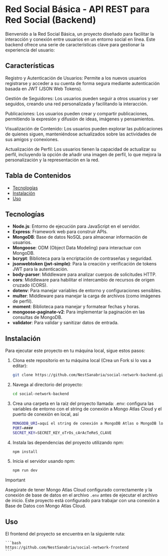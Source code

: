 # Red Social Básica - API REST para Red Social (Backend)

Bienvenido a la Red Social Básica, un proyecto diseñado para facilitar la interacción y conexión entre usuarios en un entorno social en línea. Este backend ofrece una serie de características clave para gestionar la experiencia del usuario:

## Características

Registro y Autenticación de Usuarios: Permite a los nuevos usuarios registrarse y acceder a su cuenta de forma segura mediante autenticación basada en JWT (JSON Web Tokens).

Gestión de Seguidores: Los usuarios pueden seguir a otros usuarios y ser seguidos, creando una red personalizada y facilitando la interacción.

Publicaciones: Los usuarios pueden crear y compartir publicaciones, permitiendo la expresión y difusión de ideas, imágenes y pensamientos.

Visualización de Contenido: Los usuarios pueden explorar las publicaciones de quienes siguen, manteniéndose actualizados sobre las actividades de sus amigos y conexiones.

Actualización de Perfil: Los usuarios tienen la capacidad de actualizar su perfil, incluyendo la opción de añadir una imagen de perfil, lo que mejora la personalización y la representación en la red.

## Tabla de Contenidos

- [Tecnologías](#tecnologías)
- [Instalación](#instalación)
- [Uso](#uso)

## Tecnologías

- **Node.js**: Entorno de ejecución para JavaScript en el servidor.
- **Express**: Framework web para construir APIs.
- **MongoDB**: Base de datos NoSQL para almacenar información de usuarios.
- **Mongoose**: ODM (Object Data Modeling) para interactuar con MongoDB.
- **bcrypt**: Biblioteca para la encriptación de contraseñas y seguridad.
- **jsonwebtoken (jwt-simple)**: Para la creación y verificación de tokens JWT para la autenticación.
- **body-parser**: Middleware para analizar cuerpos de solicitudes HTTP.
- **cors**: Middleware para habilitar el intercambio de recursos de origen cruzado (CORS).
- **dotenv**: Para manejar variables de entorno y configuraciones sensibles.
- **multer**: Middleware para manejar la carga de archivos (como imágenes de perfil).
- **moment**: Biblioteca para manejar y formatear fechas y horas.
- **mongoose-paginate-v2**: Para implementar la paginación en las consultas de MongoDB.
- **validator**: Para validar y sanitizar datos de entrada.

## Instalación

Para ejecutar este proyecto en tu máquina local, sigue estos pasos:

1. Clona este repositorio en tu máquina local (Crea un Fork si lo vas a editar):

    ```bash
    git clone https://github.com/NestSanabria/social-network-backend.git
    ```

2. Navega al directorio del proyecto:

    ```bash
    cd social-network-backend
    ```

3. Crea una carpeta en la raíz del proyecto llamada: .env: configura las variables de entorno con el string de conexión a Mongo Atlas Cloud y el puerto de conexión en local, así

    ```bash
    MONGODB_URI=aquí el string de conexión a MongoDB Atlas o MongoDB local sin comillas
    PORT=####
    SECRET_KEY=SECRET_KEY_oTrOs_cArAcTeReS_CLAVE
    ```
4. Instala las dependencias del proyecto utilizando npm:

    ```bash
    npm install
    ```

5. Inicia el servidor usando npm:

    ```bash
    npm run dev
    ```

> [!IMPORTANT]
> Asegúrate de tener Mongo Atlas Cloud configurado correctamente y la conexión de base de datos en el archivo `.env` antes de ejecutar el archivo de inicio. Este proyecto está configurado para trabajar con una conexión a Base de Datos con Mongo Atlas Cloud.


## Uso

El frontend del proyecto se encuentra en la siguiente ruta:

    ```bash
    https://github.com/NestSanabria/social-network-frontend
    ```


